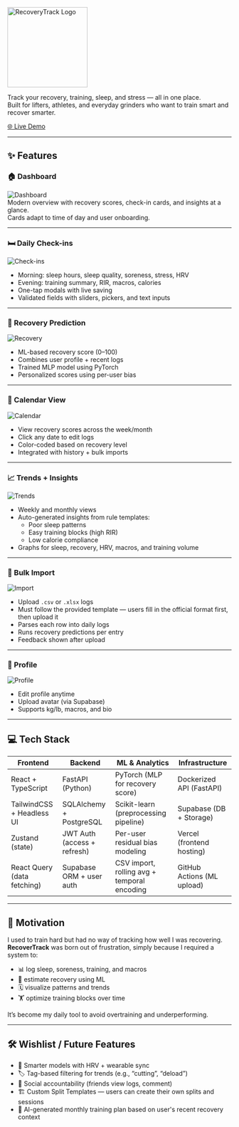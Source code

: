 <p>
  <img src="./screenshots/logo.png" width="180" alt="RecoveryTrack Logo"/>
</p>

Track your recovery, training, sleep, and stress — all in one place.  
Built for lifters, athletes, and everyday grinders who want to train smart and recover smarter.

[🌐 Live Demo](https://recoverytrack.vercel.app)

---

## ✨ Features

### 🏠 Dashboard
![Dashboard](./screenshots/dashboard.png)  
Modern overview with recovery scores, check-in cards, and insights at a glance.  
Cards adapt to time of day and user onboarding.

---

### 🛏️ Daily Check-ins
![Check-ins](./screenshots/checkins.png)

- Morning: sleep hours, sleep quality, soreness, stress, HRV
- Evening: training summary, RIR, macros, calories
- One-tap modals with live saving
- Validated fields with sliders, pickers, and text inputs

---

### 🧠 Recovery Prediction
![Recovery](./screenshots/recovery.png)

- ML-based recovery score (0–100)
- Combines user profile + recent logs
- Trained MLP model using PyTorch
- Personalized scores using per-user bias

---

### 📆 Calendar View
![Calendar](./screenshots/calendar.png)

- View recovery scores across the week/month
- Click any date to edit logs
- Color-coded based on recovery level
- Integrated with history + bulk imports

---

### 📈 Trends + Insights
![Trends](./screenshots/trendsGraph.png)

- Weekly and monthly views
- Auto-generated insights from rule templates:
  - Poor sleep patterns
  - Easy training blocks (high RIR)
  - Low calorie compliance
- Graphs for sleep, recovery, HRV, macros, and training volume

---

### 🧾 Bulk Import
![Import](./screenshots/import.png)

- Upload `.csv` or `.xlsx` logs
- Must follow the provided template — users fill in the official format first, then upload it
- Parses each row into daily logs
- Runs recovery predictions per entry
- Feedback shown after upload

---

### 👤 Profile
![Profile](./screenshots/profile.png)

- Edit profile anytime
- Upload avatar (via Supabase)
- Supports kg/lb, macros, and bio

---

## 💻 Tech Stack

| Frontend                    | Backend                      | ML & Analytics                  | Infrastructure              |
|-----------------------------|-------------------------------|----------------------------------|-----------------------------|
| React + TypeScript          | FastAPI (Python)              | PyTorch (MLP for recovery score) | Dockerized API (FastAPI)    |
| TailwindCSS + Headless UI   | SQLAlchemy + PostgreSQL       | Scikit-learn (preprocessing pipeline) | Supabase (DB + Storage) |
| Zustand (state)             | JWT Auth (access + refresh)   | Per-user residual bias modeling  | Vercel (frontend hosting)   |
| React Query (data fetching) | Supabase ORM + user auth      | CSV import, rolling avg + temporal encoding | GitHub Actions (ML upload) |

---

## 🌱 Motivation
I used to train hard but had no way of tracking how well I was recovering.  
**RecoverTrack** was born out of frustration, simply because I required a system to:

- 📊 log sleep, soreness, training, and macros
- 🧠 estimate recovery using ML
- 🗓️ visualize patterns and trends
- 🏋️ optimize training blocks over time

It’s become my daily tool to avoid overtraining and underperforming.

---

## 🛠 Wishlist / Future Features
- 🧠 Smarter models with HRV + wearable sync
- 🏷️ Tag-based filtering for trends (e.g., “cutting”, “deload”)
- 👥 Social accountability (friends view logs, comment)
- 🏗️ Custom Split Templates — users can create their own splits and sessions
- 📅 AI-generated monthly training plan based on user's recent recovery context
